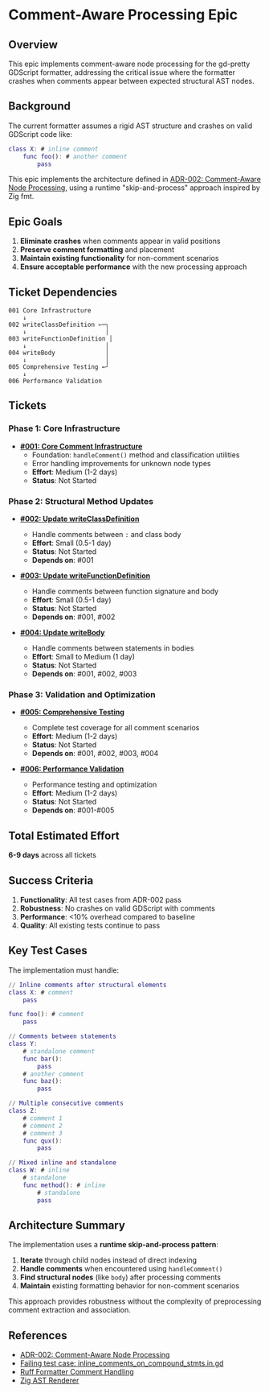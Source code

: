 # Comment-Aware Processing Epic

## Overview
This epic implements comment-aware node processing for the gd-pretty GDScript formatter, addressing the critical issue where the formatter crashes when comments appear between expected structural AST nodes.

## Background
The current formatter assumes a rigid AST structure and crashes on valid GDScript code like:
```gd
class X: # inline comment
    func foo(): # another comment
        pass
```

This epic implements the architecture defined in [ADR-002: Comment-Aware Node Processing](../../adrs/002-comment-aware-node-processing.md), using a runtime "skip-and-process" approach inspired by Zig fmt.

## Epic Goals
1. **Eliminate crashes** when comments appear in valid positions
2. **Preserve comment formatting** and placement
3. **Maintain existing functionality** for non-comment scenarios
4. **Ensure acceptable performance** with the new processing approach

## Ticket Dependencies

```
001 Core Infrastructure
    ↓
002 writeClassDefinition ←─┐
    ↓                      │
003 writeFunctionDefinition │
    ↓                      │
004 writeBody              │
    ↓                      │
005 Comprehensive Testing ←┘
    ↓
006 Performance Validation
```

## Tickets

### Phase 1: Core Infrastructure
- **[#001: Core Comment Infrastructure](001-core-comment-infrastructure.md)**
  - Foundation: `handleComment()` method and classification utilities
  - Error handling improvements for unknown node types
  - **Effort**: Medium (1-2 days)
  - **Status**: Not Started

### Phase 2: Structural Method Updates
- **[#002: Update writeClassDefinition](002-update-writeClassDefinition.md)**
  - Handle comments between `:` and class body
  - **Effort**: Small (0.5-1 day)
  - **Status**: Not Started
  - **Depends on**: #001

- **[#003: Update writeFunctionDefinition](003-update-writeFunctionDefinition.md)**
  - Handle comments between function signature and body
  - **Effort**: Small (0.5-1 day)
  - **Status**: Not Started
  - **Depends on**: #001, #002

- **[#004: Update writeBody](004-update-writeBody-comments.md)**
  - Handle comments between statements in bodies
  - **Effort**: Small to Medium (1 day)
  - **Status**: Not Started
  - **Depends on**: #001, #002, #003

### Phase 3: Validation and Optimization
- **[#005: Comprehensive Testing](005-comprehensive-testing.md)**
  - Complete test coverage for all comment scenarios
  - **Effort**: Medium (1-2 days)
  - **Status**: Not Started
  - **Depends on**: #001, #002, #003, #004

- **[#006: Performance Validation](006-performance-validation.md)**
  - Performance testing and optimization
  - **Effort**: Medium (1-2 days)
  - **Status**: Not Started
  - **Depends on**: #001-#005

## Total Estimated Effort
**6-9 days** across all tickets

## Success Criteria
1. **Functionality**: All test cases from ADR-002 pass
2. **Robustness**: No crashes on valid GDScript with comments
3. **Performance**: <10% overhead compared to baseline
4. **Quality**: All existing tests continue to pass

## Key Test Cases
The implementation must handle:
```gd
// Inline comments after structural elements
class X: # comment
    pass

func foo(): # comment
    pass

// Comments between statements
class Y:
    # standalone comment
    func bar():
        pass
    # another comment
    func baz():
        pass

// Multiple consecutive comments
class Z:
    # comment 1
    # comment 2
    # comment 3
    func qux():
        pass

// Mixed inline and standalone
class W: # inline
    # standalone
    func method(): # inline
        # standalone
        pass
```

## Architecture Summary
The implementation uses a **runtime skip-and-process pattern**:

1. **Iterate** through child nodes instead of direct indexing
2. **Handle comments** when encountered using `handleComment()`
3. **Find structural nodes** (like `body`) after processing comments
4. **Maintain** existing formatting behavior for non-comment scenarios

This approach provides robustness without the complexity of preprocessing comment extraction and association.

## References
- [ADR-002: Comment-Aware Node Processing](../../adrs/002-comment-aware-node-processing.md)
- [Failing test case: inline_comments_on_compound_stmts.in.gd](../../../tests/input-output-pairs/inline_comments_on_compound_stmts.in.gd)
- [Ruff Formatter Comment Handling](https://github.com/astral-sh/ruff/tree/main/crates/ruff_python_formatter/src/comments)
- [Zig AST Renderer](https://github.com/ziglang/zig/blob/master/lib/std/zig/Ast/Render.zig)